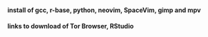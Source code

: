 #### install of gcc, r-base, python, neovim, SpaceVim, gimp and mpv
#### links to download of Tor Browser, RStudio 

